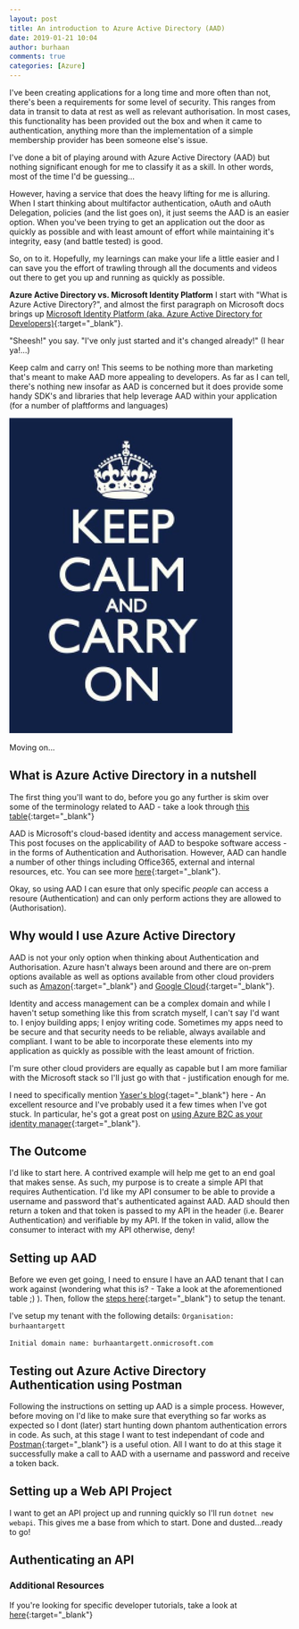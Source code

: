 ```yaml
---
layout: post
title: An introduction to Azure Active Directory (AAD)
date: 2019-01-21 10:04
author: burhaan
comments: true
categories: [Azure]
---
```


I've been creating applications for a long time and more often than not, there's been a requirements for some level of security.
This ranges from data in transit to data at rest as well as relevant authorisation.
In most cases, this functionality has been provided out the box and when it came to authentication, anything more than the implementation of a simple membership provider has been someone else's issue.

I've done a bit of playing around with Azure Active Directory (AAD) but nothing significant enough for me to classify it as a skill. In other words, most of the time I'd be guessing...

However, having a service that does the heavy lifting for me is alluring. When I start thinking about multifactor authentication, oAuth and oAuth Delegation, policies (and the list goes on), it just seems the AAD is an easier option. When you've been trying to get an application out the door as quickly as possible and with least amount of effort while maintaining it's integrity, easy (and battle tested) is good.

So, on to it. Hopefully, my learnings can make your life a little easier and I can save you the effort of trawling through all the documents and videos out there to get you up and running as quickly as possible.

**Azure Active Directory vs. Microsoft Identity Platform**
I start with "What is Azure Active Directory?", and almost the first paragraph on Microsoft docs brings up [Microsoft Identity Platform (aka. Azure Active Directory for Developers)](https://docs.microsoft.com/en-us/azure/active-directory/develop/index){:target="\_blank"}.

"Sheesh!" you say. "I've only just started and it's changed already!" (I hear ya!...)

Keep calm and carry on! This seems to be nothing more than marketing that's meant to make AAD more appealing to developers. As far as I can tell, there's nothing new insofar as AAD is concerned but it does provide some handy SDK's and libraries that help leverage AAD within your application (for a number of plaftforms and languages)

![keep calm](/img/Keep-Calm-and-Carry-On-Navy-Blue-Poster.jpg)

Moving on...

## What is Azure Active Directory in a nutshell

The first thing you'll want to do, before you go any further is skim over some of the terminology related to AAD - take a look through [this table](https://docs.microsoft.com/en-us/azure/active-directory/fundamentals/active-directory-whatis#terminology){:target="\_blank"}

AAD is Microsoft's cloud-based identity and access management service. This post focuses on the applicability of AAD to bespoke software access - in the forms of Authentication and Authorisation.
However, AAD can handle a number of other things including Office365, external and internal resources, etc. You can see more [here](https://docs.microsoft.com/en-us/office365/enterprise/microsoft-cloud-it-architecture-resources#identity){:target="\_blank"}.

Okay, so using AAD I can esure that only specific _people_ can access a resoure (Authentication) and can only perform actions they are allowed to (Authorisation).

## Why would I use Azure Active Directory

AAD is not your only option when thinking about Authentication and Authorisation. Azure hasn't always been around and there are on-prem options available as well as options available from other cloud providers such as [Amazon](https://aws.amazon.com/iam/?nc2=type_a){:target="\_blank"} and [Google Cloud](https://cloud.google.com/identity/){:target="\_blank"}.

Identity and access management can be a complex domain and while I haven't setup something like this from scratch myself, I can't say I'd want to. I enjoy building apps; I enjoy writing code. Sometimes my apps need to be secure and that security needs to be reliable, always available and compliant. I want to be able to incorporate these elements into my application as quickly as possible with the least amount of friction.

I'm sure other cloud providers are equally as capable but I am more familiar with the Microsoft stack so I'll just go with that - justification enough for me.

I need to specifically mention [Yaser's blog](https://mehraban.com.au){:taget="\_blank"} here - An excellent resource and I've probably used it a few times when I've got stuck. In particular, he's got a great post on [using Azure B2C as your identity manager](https://mehraban.com.au/2017/08/16/using-azure-b2c-identity-manager-part-1/){:target="\_blank"}.

## The Outcome

I'd like to start here. A contrived example will help me get to an end goal that makes sense.
As such, my purpose is to create a simple API that requires Authentication. I'd like my API consumer to be able to provide a username and password that's authenticated against AAD. AAD should then return a token and that token is passed to my API in the header (i.e. Bearer Authentication) and verifiable by my API. If the token in valid, allow the consumer to interact with my API otherwise, deny!

## Setting up AAD

Before we even get going, I need to ensure I have an AAD tenant that I can work against (wondering what this is? - Take a look at the aforementioned table ;) ).
Then, follow the [steps here](https://docs.microsoft.com/en-us/azure/active-directory-b2c/tutorial-create-tenant){:target="\_blank"} to setup the tenant.

I've setup my tenant with the following details:
`Organisation: burhaantargett`

`Initial domain name: burhaantargett.onmicrosoft.com`

## Testing out Azure Active Directory Authentication using Postman

Following the instructions on setting up AAD is a simple process. However, before moving on I'd like to make sure that everything so far works as expected so I dont (later) start hunting down phantom authentication errors in code.
As such, at this stage I want to test independant of code and [Postman](https://www.getpostman.com/){:target="\_blank"} is a useful otion.
All I want to do at this stage it successfully make a call to AAD with a username and password and receive a token back.

## Setting up a Web API Project

I want to get an API project up and running quickly so I'll run `dotnet new webapi`. This gives me a base from which to start. Done and dusted...ready to go!

## Authenticating an API

### Additional Resources

If you're looking for specific developer tutorials, take a look at [here](https://docs.microsoft.com/en-us/azure/active-directory/develop/index){:target="\_blank"}
